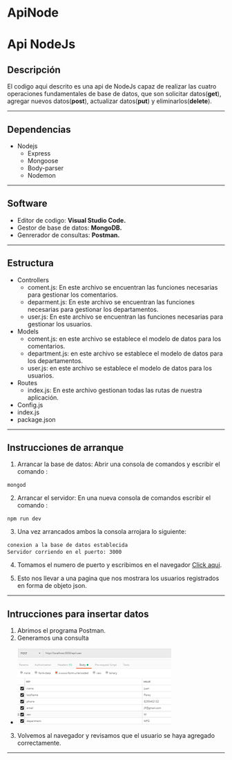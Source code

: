 # ApiNode
# Api NodeJs

## Descripción
El codigo aqui descrito es una api de NodeJs capaz de realizar las cuatro operaciones fundamentales de base de datos, que son solicitar datos(**get**), agregar nuevos datos(**post**), actualizar datos(**put**) y eliminarlos(**delete**).

---
## Dependencias
- Nodejs
    - Express
    - Mongoose
    - Body-parser
    - Nodemon
---    
## Software
- Editor de codigo: **Visual Studio Code.**  
- Gestor de base de datos: **MongoDB.**
- Genrerador de consultas: **Postman.**
---
## Estructura
- Controllers
    - coment.js: En este archivo se encuentran las funciones necesarias para gestionar los comentarios.
    - deparment.js: En este archivo se encuentran las funciones necesarias para gestionar los departamentos.
    - user.js: En este archivo se encuentran las funciones necesarias para gestionar los usuarios.   
 - Models
    - coment.js: en este archivo se establece el modelo de datos para los comentarios.
    - department.js: en este archivo se establece el modelo de datos para los departamentos.
    - user.js: en este archivo se establece el modelo de datos para los usuarios.
- Routes
    - index.js: En este archivo gestionan todas las rutas de nuestra aplicación.
- Config.js
- index.js
- package.json

---
## Instrucciones de arranque

1. Arrancar la base de datos: Abrir una consola de comandos y escribir el comando :
```
mongod
```
2. Arrancar el servidor: En una nueva consola de comandos escribir el comando :
```
npm run dev
```
3. Una vez arrancados ambos la consola arrojara lo siguiente:
```
conexion a la base de datos establecida
Servidor corriendo en el puerto: 3000
```
4. Tomamos el numero de puerto y escribimos en el navegador  [Click aqui](http://localhost:3000/api/user).

5. Esto nos llevar a una pagina que nos mostrara los usuarios registrados en forma de objeto json.
---
## Intrucciones para insertar datos
1. Abrimos el programa Postman.
2. Generamos una consulta
- ![Imagen](./resourses/post.png)
3. Volvemos al navegador y revisamos que el usuario se haya agregado correctamente.
---
